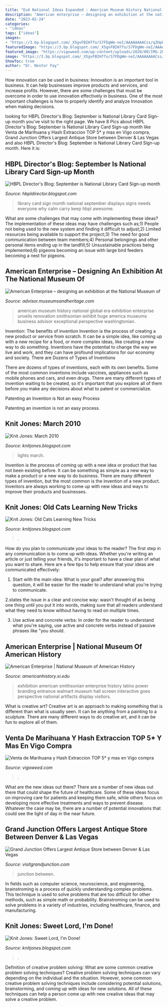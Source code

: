 ```yaml
---
title: "Eu4 National Ideas Expanded : American Museum History National Global Era Exhibition Enterprise Unveils Renovation Smithsonian Exhibit Huge America Museums Business Advisor Exceptional Perspective Washingtonian"
description: "American enterprise – designing an exhibition at the national museum of"
date: "2023-02-24"
categories:
- "ideas"
tags: ["ideas"]
images:
- "https://3.bp.blogspot.com/_X5gvFBIH7fo/S7FDgWm-neI/AAAAAAAACss/qZHpBmdh490/s1600/IMG_2417.JPG"
featuredImage: "https://3.bp.blogspot.com/_X5gvFBIH7fo/S7FDgWm-neI/AAAAAAAACss/qZHpBmdh490/s1600/IMG_2417.JPG"
featured_image: "https://vigoweed.com/wp-content/uploads/2020/09/IMG-20200728-WA0040.jpg"
image: "https://3.bp.blogspot.com/_X5gvFBIH7fo/S7FDgWm-neI/AAAAAAAACss/qZHpBmdh490/s1600/IMG_2417.JPG"
ShowToc: true
author: "Dr. Nestor Fay"
---
```



How innovation can be used in business:
Innovation is an important tool in business. It can help businesses improve products and services, and increase profits. However, there are some challenges that must be overcome in order to use innovation effectively in business. One of the most important challenges is how to properly identify and analyze Innovation when making decisions.

	

		
looking for HBPL Director&#039;s Blog: September is National Library Card Sign-up month you've visit to the right page. We have 8 Pics about HBPL Director&#039;s Blog: September is National Library Card Sign-up month like Venta de Marihuana y Hash Extraccion TOP 5* y mas en Vigo compra, Grand Junction Offers Largest Antique Store between Denver &amp; Las Vegas and also HBPL Director&#039;s Blog: September is National Library Card Sign-up month. Here it is:
		
    
## HBPL Director&#039;s Blog: September Is National Library Card Sign-up Month

<img loading=lazy src="http://2.bp.blogspot.com/_WHe31ew-e2Q/TJEu9Se1SlI/AAAAAAAAAA4/vhBKqAenI6o/w1200-h630-p-k-no-nu/calmcard.jpg" onerror="this.onerror=null;this.src='https://tse4.mm.bing.net/th?id=OIP.9EkrXHHayRb2G0y1X8LT5AHaLg&amp;pid=15.1';" alt="HBPL Director&#039;s Blog: September is National Library Card Sign-up month">

_Source: hbpldirector.blogspot.com_

>library card sign month national september displays signs needs everyone why calm carry keep hbpl awesome. 

	

What are some challenges that may come with implementing these ideas?
The implementation of these ideas may have challenges such as;1) People not being used to the new system and finding it difficult to adjust;2) Limited resources being available to support the project;3) The need for good communication between team members;4) Personal belongings and other personal items ending up in the landfill;5) Unsustainable practices being implemented;6) pigeons becoming an issue with large bird feeders becoming a nest for pigeons.

    
## American Enterprise – Designing An Exhibition At The National Museum Of

<img loading=lazy src="https://advisor.museumsandheritage.com/wp-content/uploads/2016/05/AMERICAN_ENTERPRISE_ONE.jpg" onerror="this.onerror=null;this.src='https://tse1.mm.bing.net/th?id=OIP.I4cDSQC28-Ea-jAZNt5OCwFeCy&amp;pid=15.1';" alt="American Enterprise – designing an exhibition at the National Museum of">

_Source: advisor.museumsandheritage.com_

>american museum history national global era exhibition enterprise unveils renovation smithsonian exhibit huge america museums business advisor exceptional perspective washingtonian. 

	

Invention: The benefits of invention
Invention is the process of creating a new product or service from scratch. It can be a simple idea, like coming up with a new recipe for a food, or more complex ideas, like creating a new way to do something. Inventions have the potential to change the way we live and work, and they can have profound implications for our economy and society.
There are Dozens of Types of Inventions

There are dozens of types of inventions, each with its own benefits. Some of the most common inventions include vaccines, appliances such as mobile phones and cars, and even drugs. There are many different types of invention waiting to be created, so it's important that you explore all of them before you make any decisions about what to patent or commercialize.

Patenting an Invention is Not an easy Process

Patenting an invention is not an easy process.

    
## Knit Jones: March 2010

<img loading=lazy src="https://3.bp.blogspot.com/_X5gvFBIH7fo/S7FDgWm-neI/AAAAAAAACss/qZHpBmdh490/s1600/IMG_2417.JPG" onerror="this.onerror=null;this.src='https://tse1.mm.bing.net/th?id=OIP.-QwO_cJ9BCSayTP-cSA4rgHaE8&amp;pid=15.1';" alt="Knit Jones: March 2010">

_Source: knitjones.blogspot.com_

>lights march. 

	

Invention is the process of coming up with a new idea or product that has not been existing before. It can be something as simple as a new way to make a product or a new way to do business. There are many different types of invention, but the most common is the invention of a new product. Inventors are always working to come up with new ideas and ways to improve their products and businesses.

    
## Knit Jones: Old Cats Learning New Tricks

<img loading=lazy src="http://3.bp.blogspot.com/_X5gvFBIH7fo/SpseVtmX2hI/AAAAAAAACc8/I67NWBTVbco/w1200-h630-p-k-nu/New+001.jpg" onerror="this.onerror=null;this.src='https://tse3.mm.bing.net/th?id=OIP.gT5BPEBlgHtcChhRqqKbMwHaD4&amp;pid=15.1';" alt="Knit Jones: Old Cats Learning New Tricks">

_Source: knitjones.blogspot.com_

>. 

	

How do you plan to communicate your ideas to the reader?
The first step in any communication is to come up with ideas. Whether you're writing an article or just telling your friends, it's important to have a clear plan of what you want to share. Here are a few tips to help ensure that your ideas are communicated effectively:
1. Start with the main idea: What is your goal? after answering this question, it will be easier for the reader to understand what you're trying to communicate.

2.states the issue in a clear and concise way: wasn't thought of as being one thing until you put it into words, making sure that all readers understand what they need to know without having to read on multiple times.

3. Use active and concrete verbs: In order for the reader to understand what you're saying, use active and concrete verbs instead of passive phrases like "you should.

    
## American Enterprise | National Museum Of American History

<img loading=lazy src="https://americanhistory.si.edu/sites/default/files/exhibitions/JN2015-6200.jpg" onerror="this.onerror=null;this.src='https://tse1.mm.bing.net/th?id=OIP.16ZX8KpOyyICNUWewPX1KAHaDh&amp;pid=15.1';" alt="American Enterprise | National Museum of American History">

_Source: americanhistory.si.edu_

>exhibition american smithsonian enterprise history latino power branding entrance walmart museum hall screen interactive goes perspective national artifacts display visitors. 

	

What is creative art?
Creative art is an approach to making something that is different than what is usually seen. It can be anything from a painting to a sculpture. There are many different ways to do creative art, and it can be fun to explore all of them.

    
## Venta De Marihuana Y Hash Extraccion TOP 5* Y Mas En Vigo Compra

<img loading=lazy src="https://vigoweed.com/wp-content/uploads/2020/09/IMG-20200728-WA0040.jpg" onerror="this.onerror=null;this.src='https://tse2.mm.bing.net/th?id=OIP.pECiQiyUp9lH-A2BKW5X7QHaJ4&amp;pid=15.1';" alt="Venta de Marihuana y Hash Extraccion TOP 5* y mas en Vigo compra">

_Source: vigoweed.com_

>. 

	

What are the new ideas out there?
There are a number of new ideas out there that could shape the future of healthcare. Some of these ideas focus on improving care for patients and keeping them safe, while others focus on developing more effective treatments and ways to prevent disease. Whatever the case may be, there are a number of potential innovations that could see the light of day in the near future.

    
## Grand Junction Offers Largest Antique Store Between Denver &amp; Las Vegas

<img loading=lazy src="https://www.visitgrandjunction.com/sites/default/files/styles/article_slideshow_wide/public/robin_3.jpg?itok=T4yGSTJv" onerror="this.onerror=null;this.src='https://tse2.mm.bing.net/th?id=OIP.BfkQ86Bg1HK8ja5G0Q51MQHaEJ&amp;pid=15.1';" alt="Grand Junction Offers Largest Antique Store between Denver &amp; Las Vegas">

_Source: visitgrandjunction.com_

>junction between. 

	

In fields such as computer science, neuroscience, and engineering, brainstroming is a process of quickly understanding complex problems. This technique is used to solve problems that are too difficult for other methods, such as simple math or probability. Brainstroming can be used to solve problems in a variety of industries, including healthcare, finance, and manufacturing.

    
## Knit Jones: Sweet Lord, I&#039;m Done!

<img loading=lazy src="http://bp2.blogger.com/_X5gvFBIH7fo/RwrMfCW-AtI/AAAAAAAAAFk/K2DDF-__jOY/w1200-h630-p-k-no-nu/IMG_0636.JPG" onerror="this.onerror=null;this.src='https://tse3.mm.bing.net/th?id=OIP.MTqUnkYnEBP5EePLYZmvjwHaD4&amp;pid=15.1';" alt="Knit Jones: Sweet Lord, I&#039;m Done!">

_Source: knitjones.blogspot.com_

>. 

	

Definition of creative problem solving: What are some common creative problem solving techniques?
Creative problem solving techniques can vary depending on the individual and the situation. However, some common creative problem solving techniques include considering potential solutions, brainstorming, and coming up with ideas for new solutions. All of these techniques can help a person come up with new creative ideas that may solve a creative problem.

